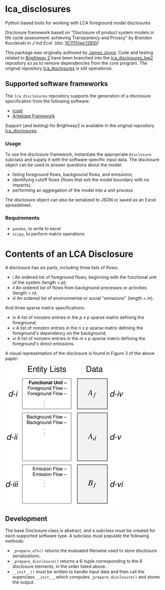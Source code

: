 # lca_disclosures
Python based tools for working with LCA foreground model disclosures

Disclosure framework based on "Disclosure of product system models in life cycle assessment: achieving Transparency and Privacy" by Brandon Kuczenski in _J Ind Ecol_. (doi: [10.1111/jiec12810](https://doi.org/10.1111/jiec.12810))

This package was originally authored by [James Joyce](https://github.com/pjamesjoyce).  Code and testing related to 
[Brightway 2](https://brightway.dev) have been branched into the [lca_disclosures_bw2](https://github.com/AntelopeLCA/lca_disclosures_bw2) 
repository so as to remove dependencies from the core program.  The original repository [lca_disclosures](https://github.com/pjamesjoyce/lca_disclosures)
is still operational. 

## Supported software frameworks

The `lca_disclosures` repository supports the generation of a disclosure specification from the following software:
 
 - [lcopt](https://github.com/pjamesjoyce/lcopt)
 - [Antelope Framework](https://github.com/AntelopeLCA/antelope) 

Support (and testing) for Brightway2 is available in the original repository [lca_disclosures](https://github.com/pjamesjoyce/lca_disclosures).
  
### Usage

To use the disclosure framework, instantiate the appropriate `Disclosure` subclass and supply it with the software-specific input data.  The disclosure object can be used to answer questions about the model:
 - listing foreground flows, background flows, and emissions;
 - identifying cutoff flows (flows that exit the model boundary with no impacts);
 - performing an aggregation of the model into a unit process
 
The disclosure object can also be serialized to JSON or saved as an Excel spreadsheet.

### Requirements

 - `pandas`, to write to excel
 - `scipy`, to perform matrix operations

# Contents of an LCA Disclosure

A disclosure has six parts, including three lists of flows:

 - _i_ An ordered list of foreground flows, beginning with the functional unit of the system (length = _p_);
 - _ii_ An ordered list of flows from background processes or activities (length = _n_);
 - _iii_ An ordered list of environmental or social "emissions" (length = _m_).
 
And three sparse matrix specifications:

 - _iv_ A list of nonzero entries in the _p x p_ sparse matrix defining the foreground;
 - _v_ A list of nonzero entries in the _n x p_ sparse matrix defining the foreground's dependency on the background;
 - _vi_ A list of nonzero entries in the _m x p_ sparse matrix defining the foreground's direct emissions.

A visual representation of the disclosure is found in Figure 3 of the above paper:

<img alt="Graphical depiction of an LCA disclosure" src="https://github.com/AntelopeLCA/lca_disclosures/blob/master/jie-disclosure_fig3.png" width=384>

## Development

The base Disclosure class is abstract, and a subclass must be created for each supported software type.  A subclass must populate the following methods:

 - `_prepare_efn()` returns the evaluated filename used to store disclosure serializations.
 - `_prepare_disclosure()` returns a 6-tuple corresponding to the 6 disclosure elements, in the order listed above. 
 - `__init__()` must be written to handle input data and then call the superclass `__init__`, which computes `_prepare_disclosure()` and stores the output.
